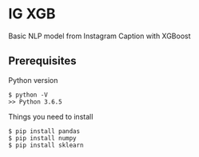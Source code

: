 # IG XGB

Basic NLP model from Instagram Caption with XGBoost 

## Prerequisites

Python version 

```
$ python -V
>> Python 3.6.5
```
Things you need to install

```
$ pip install pandas
$ pip install numpy
$ pip install sklearn
```
